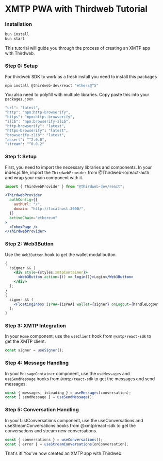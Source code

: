 # XMTP PWA with Thirdweb Tutorial

### Installation

```bash
bun install
bun start
```

This tutorial will guide you through the process of creating an XMTP app with Thirdweb.

### Step 0: Setup

For thirdweb SDK to work as a fresh install you need to install this packages

```bash
npm install @thirdweb-dev/react "ethers@^5"
```

You also need to polyfill with multiple libraries. Copy paste this into your `packages.json`

```bash
"url": "latest",
"http": "npm:http-browserify",
"https": "npm:https-browserify",
"zlib": "npm:browserify-zlib",
"http-browserify": "latest",
"https-browserify": "latest",
"browserify-zlib": "latest",
"assert": "^2.0.0",
"stream": "^0.0.2"
```

### Step 1: Setup

First, you need to import the necessary libraries and components. In your index.js file, import the `ThirdwebProvider` from @Thirdweb-io/react-auth and wrap your main component with it.

```jsx
import { ThirdwebProvider } from "@thirdweb-dev/react";
```

```jsx
<ThirdwebProvider
  authConfig={{
    authUrl: "/",
    domain: "http://localhost:3000/",
  }}
  activeChain="ethereum"
>
  <InboxPage />
</ThirdwebProvider>
```

### Step 2: Web3Button

Use the `Web3Button` hook to get the wallet modal button.

```jsx
{
  !signer && (
    <div style={styles.xmtpContainer}>
      <Web3Button action={() => login()}>Login</Web3Button>
    </div>
  );
}
{
  signer && (
    <FloatingInbox isPWA={isPWA} wallet={signer} onLogout={handleLogout} />
  );
}
```

### Step 3: XMTP Integration

In your `Home` component, use the `useClient` hook from `@xmtp/react-sdk` to get the XMTP client.

```jsx
const signer = useSigner();
```

### Step 4: Message Handling

In your `MessageContainer` component, use the `useMessages` and `useSendMessage` hooks from `@xmtp/react-sdk` to get the messages and send messages.

```jsx
const { messages, isLoading } = useMessages(conversation);
const { sendMessage } = useSendMessage();
```

### Step 5: Conversation Handling

In your ListConversations component, use the useConversations and useStreamConversations hooks from @xmtp/react-sdk to get the conversations and stream new conversations.

```jsx
const { conversations } = useConversations();
const { error } = useStreamConversations(onConversation);
```

That's it! You've now created an XMTP app with Thirdweb.
